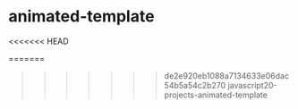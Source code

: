 # animated-template
<<<<<<< HEAD

=======
>>>>>>> de2e920eb1088a7134633e06dac54b5a54c2b270
javascript20-projects-animated-template
